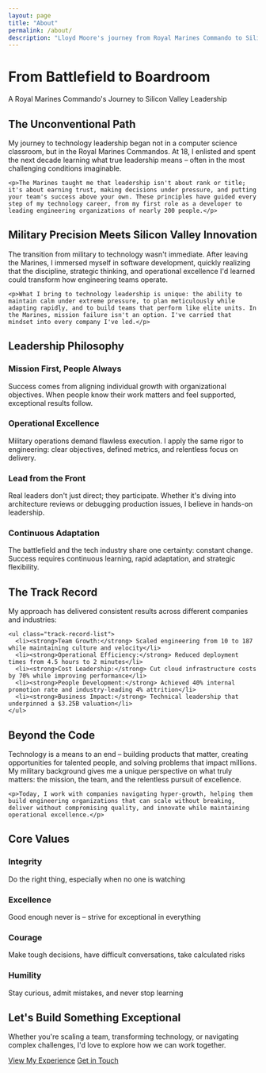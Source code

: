 ```yaml
---
layout: page
title: "About"
permalink: /about/
description: "Lloyd Moore's journey from Royal Marines Commando to Silicon Valley engineering executive, leading teams through hyper-growth and transformation."
---
```


<div class="about-hero">
  <h1>From Battlefield to Boardroom</h1>
  <p class="about-tagline">A Royal Marines Commando's Journey to Silicon Valley Leadership</p>
</div>

<div class="about-content">
  <section class="about-section">
    <h2>The Unconventional Path</h2>
    <p>My journey to technology leadership began not in a computer science classroom, but in the Royal Marines Commandos. At 18, I enlisted and spent the next decade learning what true leadership means – often in the most challenging conditions imaginable.</p>
    
    <p>The Marines taught me that leadership isn't about rank or title; it's about earning trust, making decisions under pressure, and putting your team's success above your own. These principles have guided every step of my technology career, from my first role as a developer to leading engineering organizations of nearly 200 people.</p>
  </section>

  <section class="about-section">
    <h2>Military Precision Meets Silicon Valley Innovation</h2>
    <p>The transition from military to technology wasn't immediate. After leaving the Marines, I immersed myself in software development, quickly realizing that the discipline, strategic thinking, and operational excellence I'd learned could transform how engineering teams operate.</p>
    
    <p>What I bring to technology leadership is unique: the ability to maintain calm under extreme pressure, to plan meticulously while adapting rapidly, and to build teams that perform like elite units. In the Marines, mission failure isn't an option. I've carried that mindset into every company I've led.</p>
  </section>

  <section class="about-section">
    <h2>Leadership Philosophy</h2>
    <div class="philosophy-grid">
      <div class="philosophy-item">
        <h3>Mission First, People Always</h3>
        <p>Success comes from aligning individual growth with organizational objectives. When people know their work matters and feel supported, exceptional results follow.</p>
      </div>
      <div class="philosophy-item">
        <h3>Operational Excellence</h3>
        <p>Military operations demand flawless execution. I apply the same rigor to engineering: clear objectives, defined metrics, and relentless focus on delivery.</p>
      </div>
      <div class="philosophy-item">
        <h3>Lead from the Front</h3>
        <p>Real leaders don't just direct; they participate. Whether it's diving into architecture reviews or debugging production issues, I believe in hands-on leadership.</p>
      </div>
      <div class="philosophy-item">
        <h3>Continuous Adaptation</h3>
        <p>The battlefield and the tech industry share one certainty: constant change. Success requires continuous learning, rapid adaptation, and strategic flexibility.</p>
      </div>
    </div>
  </section>

  <section class="about-section">
    <h2>The Track Record</h2>
    <p>My approach has delivered consistent results across different companies and industries:</p>
    
    <ul class="track-record-list">
      <li><strong>Team Growth:</strong> Scaled engineering from 10 to 187 while maintaining culture and velocity</li>
      <li><strong>Operational Efficiency:</strong> Reduced deployment times from 4.5 hours to 2 minutes</li>
      <li><strong>Cost Leadership:</strong> Cut cloud infrastructure costs by 70% while improving performance</li>
      <li><strong>People Development:</strong> Achieved 40% internal promotion rate and industry-leading 4% attrition</li>
      <li><strong>Business Impact:</strong> Technical leadership that underpinned a $3.25B valuation</li>
    </ul>
  </section>

  <section class="about-section">
    <h2>Beyond the Code</h2>
    <p>Technology is a means to an end – building products that matter, creating opportunities for talented people, and solving problems that impact millions. My military background gives me a unique perspective on what truly matters: the mission, the team, and the relentless pursuit of excellence.</p>
    
    <p>Today, I work with companies navigating hyper-growth, helping them build engineering organizations that can scale without breaking, deliver without compromising quality, and innovate while maintaining operational excellence.</p>
  </section>

  <section class="about-values">
    <h2>Core Values</h2>
    <div class="values-grid">
      <div class="value-card">
        <h3>Integrity</h3>
        <p>Do the right thing, especially when no one is watching</p>
      </div>
      <div class="value-card">
        <h3>Excellence</h3>
        <p>Good enough never is – strive for exceptional in everything</p>
      </div>
      <div class="value-card">
        <h3>Courage</h3>
        <p>Make tough decisions, have difficult conversations, take calculated risks</p>
      </div>
      <div class="value-card">
        <h3>Humility</h3>
        <p>Stay curious, admit mistakes, and never stop learning</p>
      </div>
    </div>
  </section>
</div>

<section class="about-cta">
  <h2>Let's Build Something Exceptional</h2>
  <p>Whether you're scaling a team, transforming technology, or navigating complex challenges, I'd love to explore how we can work together.</p>
  <div class="about-cta-buttons">
    <a href="/cv" class="btn btn-primary">View My Experience</a>
    <a href="mailto:lloyd@lloydmoore.com" class="btn btn-secondary">Get in Touch</a>
  </div>
</section>
